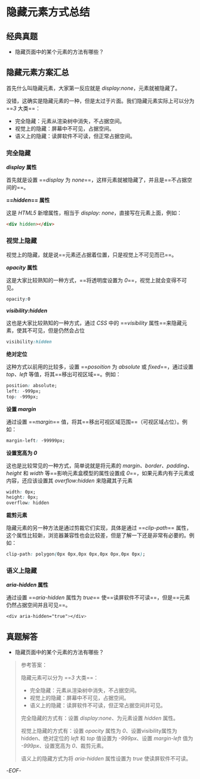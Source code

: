 # 隐藏元素方式总结

## 经典真题



- 隐藏页面中的某个元素的方法有哪些？



## 隐藏元素方案汇总



首先什么叫隐藏元素，大家第一反应就是 *display:none*，元素就被隐藏了。



没错，这确实是隐藏元素的一种，但是太过于片面。我们隐藏元素实际上可以分为 ==*3* 大类==：



- 完全隐藏：元素从渲染树中消失，不占据空间。
- 视觉上的隐藏：屏幕中不可见，占据空间。
- 语义上的隐藏：读屏软件不可读，但正常占据空间。



### 完全隐藏



***display* 属性**



首先就是设置 ==*display* 为 *none*==，这样元素就被隐藏了，并且是==不占据空间的==。



**==*hidden*== 属性**



这是 *HTML5* 新增属性，相当于 *display: none*，直接写在元素上面，例如：



```html
<div hidden></div>
```



### 视觉上隐藏



视觉上的隐藏，就是说==元素还占据着位置，只是视觉上不可见而已==。



***opacity* 属性**



这是大家比较熟知的一种方式，==将透明度设置为 *0*==，视觉上就会变得不可见。

```css
opacity:0
```





***visibility:hidden***



这也是大家比较熟知的一种方式，通过 *CSS* 中的 ==*visibility* 属性==来隐藏元素，使其不可见，但是仍然会占位

```css
visibility:hidden
```



**绝对定位**



这种方式以前用的比较多，设置 ==*posoition* 为 *absolute* 或 *fixed*==，通过设置 *top、left* 等值，将其==移出可视区域==。例如：

```css
position: absolute;
left: -999px;
top: -999px;
```



**设置 *margin***

通过设置 ==*margin*== 值，将其==移出可视区域范围==（可视区域占位）。例如：

```css
margin-left: -99999px;
```



**设置宽高为 *0***



这也是比较常见的一种方式，简单说就是将元素的 *margin、border、padding、height* 和 *width* 等==影响元素盒模型的属性设置成 *0*==，如果元素内有子元素或内容，还应该设置其 *overflow:hidden* 来隐藏其子元素

```css
width: 0px;
height: 0px;
overflow: hidden
```



**裁剪元素**



隐藏元素的另一种方法是通过剪裁它们实现，具体是通过 ==*clip-path*== 属性，这个属性比较新，浏览器兼容性也会比较差，但是了解一下还是非常有必要的。例如：

```css
clip-path: polygon(0px 0px,0px 0px,0px 0px,0px 0px);
```





### 语义上隐藏



***aria-hidden* 属性**



通过设置 ==*aria-hidden* 属性为 *true*== 使==读屏软件不可读==，但是==元素仍然占据空间并且可见==。

```css
<div aria-hidden="true"></div>
```





## 真题解答



- 隐藏页面中的某个元素的方法有哪些？

> 参考答案：
>
> 隐藏元素可以分为 ==*3* 大类==：
>
> - 完全隐藏：元素从渲染树中消失，不占据空间。
> - 视觉上的隐藏：屏幕中不可见，占据空间。
> - 语义上的隐藏：读屏软件不可读，但正常占据空间并可见。
>
> 完全隐藏的方式有：设置 *display:none*、为元素设置 *hidden* 属性。
>
> 视觉上隐藏的方式有：设置 *opacity* 属性为 *0*、设置visibility属性为hidden、绝对定位的 *left* 和 *top* 值设置为 *-999px*、设置 *margin-left* 值为 *-999px*、设置宽高为 *0*、裁剪元素。
>
> 语义上的隐藏方式为将 *aria-hidden* 属性设置为 *true* 使读屏软件不可读。



-*EOF*-
